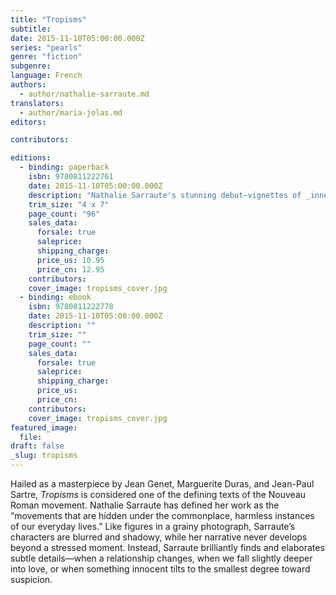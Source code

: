 ```yaml
---
title: "Tropisms"
subtitle:
date: 2015-11-10T05:00:00.000Z
series: "pearls"
genre: "fiction"
subgenre:
language: French
authors:
  - author/nathalie-sarraute.md
translators:
  - author/maria-jolas.md
editors:

contributors:

editions:
  - binding: paperback
    isbn: 9780811222761
    date: 2015-11-10T05:00:00.000Z
    description: "Nathalie Sarraute's stunning debut–vignettes of _inner movements_–foreshadowed the rise of the Nouveau Roman "
    trim_size: "4 x 7"
    page_count: "96"
    sales_data:
      forsale: true
      saleprice:
      shipping_charge:
      price_us: 10.95
      price_cn: 12.95
    contributors:
    cover_image: tropisms_cover.jpg
  - binding: ebook
    isbn: 9780811222778
    date: 2015-11-10T05:00:00.000Z
    description: ""
    trim_size: ""
    page_count: ""
    sales_data:
      forsale: true
      saleprice:
      shipping_charge:
      price_us:
      price_cn:
    contributors:
    cover_image: tropisms_cover.jpg
featured_image:
  file:
draft: false
_slug: tropisms
---
```


Hailed as a masterpiece by Jean Genet, Marguerite Duras, and Jean-Paul Sartre, _Tropisms_ is considered one of the defining texts of the Nouveau Roman movement. Nathalie Sarraute has defined her work as the “movements that are hidden under the commonplace, harmless instances of our everyday lives.” Like figures in a grainy photograph, Sarraute’s characters are blurred and shadowy, while her narrative never develops beyond a stressed moment. Instead, Sarraute brilliantly finds and elaborates subtle details—when a relationship changes, when we fall slightly deeper into love, or when something innocent tilts to the smallest degree toward suspicion.

